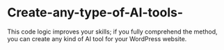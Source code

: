 # Create-any-type-of-AI-tools-
This code logic improves your skills; if you fully comprehend the method, you can create any kind of AI tool for your WordPress website. 
